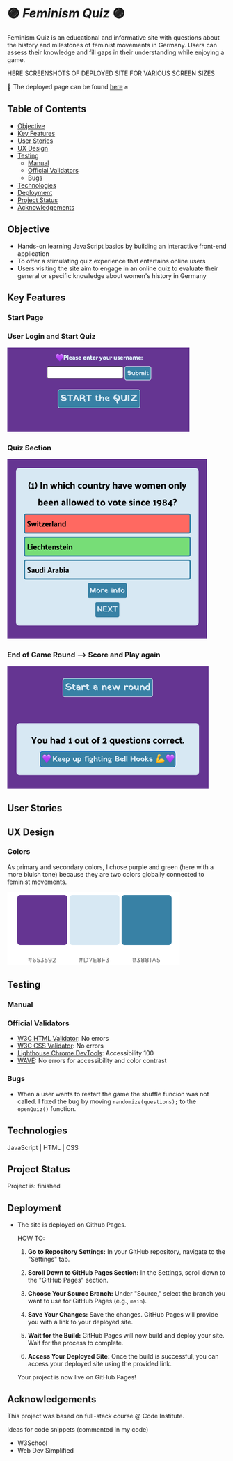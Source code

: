 # :purple_circle: *Feminism Quiz* :purple_circle:

Feminism Quiz is an educational and informative site with questions about the history and milestones of feminist movements in Germany. Users can assess their knowledge and fill gaps in their understanding while enjoying a game.

HERE SCREENSHOTS OF DEPLOYED SITE FOR VARIOUS SCREEN SIZES

💜 The deployed page can be found [here](https://zabokaa.github.io/FeminismQuiz/) ✊

## Table of Contents

- [Objective](#objective)
- [Key Features](#key-features)
- [User Stories](#user-stories)
- [UX Design](#ux-design)
- [Testing](#testing)
  - [Manual](#manual)
  - [Official Validators](#official-validators)
  - [Bugs](#bugs)
- [Technologies](#technologies)
- [Deployment](#deployment)
- [Project Status](#project-status)
- [Acknowledgements](#acknowledgements)

## Objective

- Hands-on learning JavaScript basics by building an interactive front-end application
- To offer a stimulating quiz experience that entertains online users
- Users visiting the site aim to engage in an online quiz to evaluate their general or specific knowledge about women's history in Germany

## Key Features

### Start Page

### User Login and Start Quiz

  ![username](./assets/img/username.png)

### Quiz Section

  ![quizValidation](./assets/img/questionIncorrect.png)

### End of Game Round --> Score and Play again

  ![endQuiz](./assets/img/score.png)

## User Stories

## UX Design

### Colors

As primary and secondary colors, I chose purple and green (here with a more bluish tone) because they are two colors globally connected to feminist movements.

  ![colorpalate](./assets/img/ColorPalate.png)

## Testing

### Manual

### Official Validators

- [W3C HTML Validator](./assets/img/htmlVal.png): No errors
- [W3C CSS Validator](./assets/img/CSSvalidator.png):  No errors
- [Lighthouse Chrome DevTools](./assets/img/lighthouseVal.png): Accessibility 100
- [WAVE](./assets/img/WAVEval.png): No errors for accessibility and color contrast

### Bugs

- When a user wants to restart the game the shuffle funcion was not called. I fixed the bug by moving `randomize(questions);` to the `openQuiz()` function.

## Technologies

JavaScript | HTML | CSS

## Project Status

Project is: finished

## Deployment

- The site is deployed on Github Pages.

  HOW TO:

  1. **Go to Repository Settings:**
     In your GitHub repository, navigate to the "Settings" tab.
  
  2. **Scroll Down to GitHub Pages Section:**
     In the Settings, scroll down to the "GitHub Pages" section.
  
  3. **Choose Your Source Branch:**
     Under "Source," select the branch you want to use for GitHub Pages (e.g., `main`).
  
  4. **Save Your Changes:**
     Save the changes. GitHub Pages will provide you with a link to your deployed site.
  
  5. **Wait for the Build:**
     GitHub Pages will now build and deploy your site. Wait for the process to complete.
  
  6. **Access Your Deployed Site:**
     Once the build is successful, you can access your deployed site using the provided link.

  Your project is now live on GitHub Pages!

## Acknowledgements

This project was based on full-stack course @ Code Institute.

Ideas for code snippets (commented in my code)

- W3School
- Web Dev Simplified
